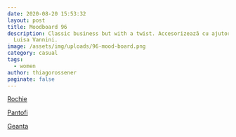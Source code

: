 ```yaml
---
date: 2020-08-20 15:53:32
layout: post
title: Moodboard 96
description: Classic business but with a twist. Accesorizează cu ajutorul genții
  Luisa Vannini.
image: /assets/img/uploads/96-mood-board.png
category: casual
tags:
  - women
author: thiagorossener
paginate: false
---
```

[Rochie](http://bit.do/fHFXE)

[Pantofi](http://bit.do/fHFXJ)

[Geanta](http://bit.do/fHFXL)